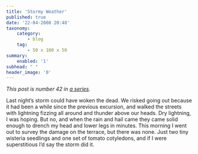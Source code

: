 ```yaml
---
title: 'Stormy Weather'
published: true
date: '22-04-2008 20:48'
taxonomy:
    category:
        - blog
    tag:
        - 50 x 100 x 50
summary:
    enabled: '1'
subhead: " "
header_image: '0'
---
```


_This post is number 42 in [a series](https://jeremycherfas.net/blog/tag:50%20x%20100%20x%2050)._

Last night’s storm could have woken the dead. We risked going out because it had been a while since the previous excursion, and walked the streets with lightning fizzing all around and thunder above our heads. Dry lightning, I was hoping. But no, and when the rain and hail came they came solid enough to drench my head and lower legs in minutes. This morning I went out to survey the damage on the terrace, but there was none. Just two tiny wisteria seedlings and one set of tomato cotyledons, and if I were superstitious I’d say the storm did it.
